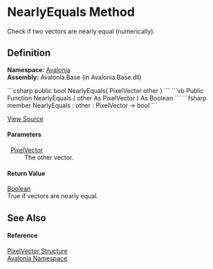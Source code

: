 # NearlyEquals Method


Check if two vectors are nearly equal (numerically).



## Definition
**Namespace:** <a href="N_Avalonia">Avalonia</a>  
**Assembly:** Avalonia.Base (in Avalonia.Base.dll)

<Tabs groupId="api-code-preview">
<TabItem value="csharp" label="C#">
```csharp
public bool NearlyEquals(
	PixelVector other
)
```
</TabItem>
<TabItem value="vb" label="VB">
```vb
Public Function NearlyEquals ( 
	other As PixelVector
) As Boolean
```
</TabItem>
<TabItem value="fsharp" label="F#">
```fsharp
member NearlyEquals : 
        other : PixelVector -> bool 
```
</TabItem>
</Tabs>



<a href="https://github.com/AvaloniaUI/Avalonia/tree/master/src/Avalonia.Base/PixelVector.cs#L141" title="View the source code">View Source</a>



#### Parameters
<dl><dt>  <a href="T_Avalonia_PixelVector">PixelVector</a></dt><dd>The other vector.</dd></dl>

#### Return Value
<a href="https://learn.microsoft.com/dotnet/api/system.boolean" target="_blank" rel="noopener noreferrer">Boolean</a>  
True if vectors are nearly equal.

## See Also


#### Reference
<a href="T_Avalonia_PixelVector">PixelVector Structure</a>  
<a href="N_Avalonia">Avalonia Namespace</a>  

